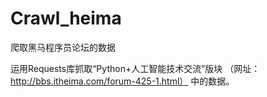 # Crawl_heima
爬取黑马程序员论坛的数据

运用Requests库抓取“Python+人工智能技术交流”版块  （网址：http://bbs.itheima.com/forum-425-1.html） 中的数据。
